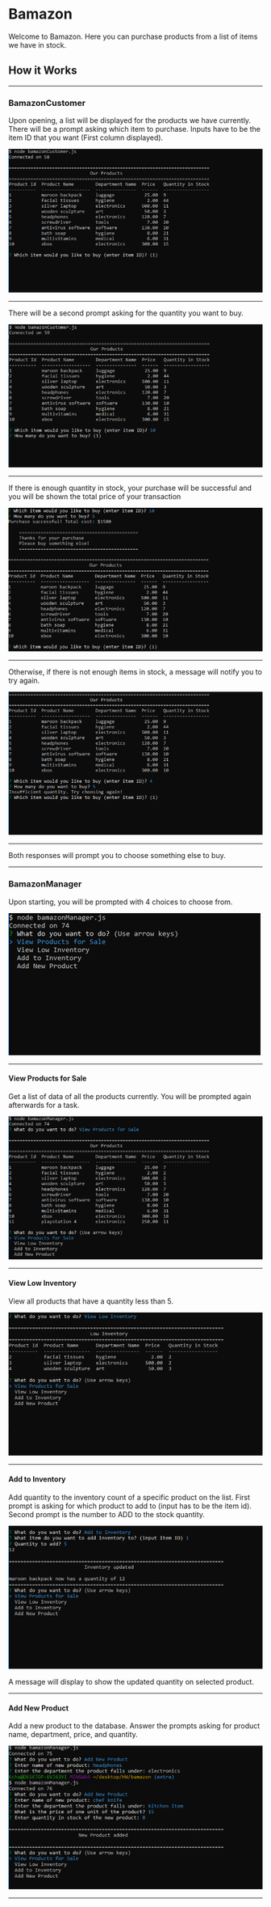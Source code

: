 # Bamazon

Welcome to Bamazon. Here you can purchase products from a list of items we have in stock. 

## How it Works
***
### BamazonCustomer

Upon opening, a list will be displayed for the products we have currently.
There will be a prompt asking which item to purchase. Inputs have to be the item ID that you want (First column displayed).

![start](images/start.PNG)
***

There will be a second prompt asking for the quantity you want to buy.

![quantity](images/quantity.PNG)
***

If there is enough quantity in stock, your purchase will be successful and you will be shown the total price of your transaction

![purchased](images/purchased.png)
***

Otherwise, if there is not enough items in stock, a message will notify you to try again.

![outofstock](images/notenough.png)
***

Both responses will prompt you to choose something else to buy.

---

### BamazonManager

Upon starting, you will be prompted with 4 choices to choose from.

![start](images/mgr-start.png)
***

#### View Products for Sale

Get a list of data of all the products currently. You will be prompted again afterwards for a task.

![View Products](images/mgr-view.png)
***

#### View Low Inventory

View all products that have a quantity less than 5.

![View Low Inventory](images/mgr-low.png)
***

#### Add to Inventory

Add quantity to the inventory count of a specific product on the list.
First prompt is asking for which product to add to (input has to be the item id).
Second prompt is the number to ADD to the stock quantity.

![Add Inventory](images/mgr-add.png)

A message will display to show the updated quantity on selected product.
***

#### Add New Product

Add a new product to the database.
Answer the prompts asking for product name, department, price, and quantity.

![Add New Product](images/mgr-new.png)
***